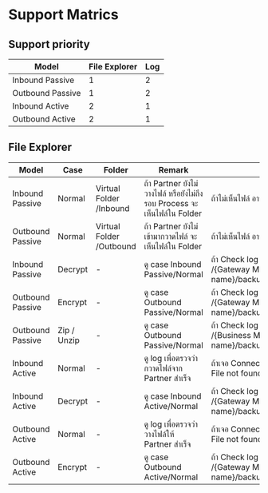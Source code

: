 # Support Matrics

## Support priority

| Model            | File Explorer  | Log |
| -----------------| -------------- | --- |
| Inbound Passive  | 1              | 2   |
| Outbound Passive | 1              | 2   |
| Inbound Active   | 2              | 1   |
| Outbound Active  | 2              | 1   |

## File Explorer


| Model            | Case        | Folder | Remark  | Remark2     |
| ------------------ | ------------- | -------------------------- | -------------------------------------------------------------------------------------------------------------------- | ------------------------------------------------------------------------------------------------------------------------------------------------------------- |
| Inbound Passive  | Normal      | Virtual Folder /Inbound  | ถ้า Partner ยังไม่วางไฟล์ หรือยังไม่ถึงรอบ Process จะเห็นไฟล์ใน Folder | ถ้าไม่เห็นไฟล์ อาจถูก process ไปแล้ว ให้ check log เพิ่ม                                                                  |
| Outbound Passive | Normal      | Virtual Folder /Outbound | ถ้า Partner ยังไม่เข้ามากวาดไฟล์ จะเห็นไฟล์ใน Folder                            | ถ้าไม่เห็นไฟล์ อาจถูกกวาด ไปแล้ว ให้ check log เพิ่ม                                                                  |
| Inbound Passive  | Decrypt     | -                        | ดู case Inbound Passive/Normal                                                                                   | ถ้า Check log พบ Decrypt Fail ตรวจสอบไฟล์ได้ที่<br /> /{Gateway Machine}/root/{product name}/backup/pre_decrypt_inbound/{date_time}   |
| Outbound Passive | Encrypt     | -                        | ดู case Outbound Passive/Normal                                                                                  | ถ้า Check log พบ Encrypt Fail ตรวจสอบไฟล์ได้ที่<br /> /{Gateway Machine}/root/{product name}/backup/pre_encrypt_outbound/{date_time}  |
| Outbound Passive | Zip / Unzip | -                        | ดู case Outbound Passive/Normal                                                                                  | ถ้า Check log พบ Zip/Unzip Fail ตรวจสอบไฟล์ได้ที่<br /> /{Business Machine}/root/{product name}/backup/pre_unzip_outbound/{date_time} |
| Inbound Active    | Normal     | - | ดู log เพื่อตรวจว่า กวาดไฟล์จาก Partner สำเร็จ  | ถ้าเจอ Connection Fail (เข้าเครื่อง Partner ไม่ได้) หรือ File not found (ยังไม่มีไฟล์ หรือยังไม่ถึงรอบ)   |
| Inbound Active    | Decrypt    | - | ดู case Inbound Active/Normal | ถ้า Check log พบ Decrypt Fail ตรวจสอบไฟล์ได้ที่<br /> /{Gateway Machine}/root/{product name}/backup/pre_decrypt_inbound/{date_time}  |
| Outbound Active   | Normal     | - | ดู log เพื่อตรวจว่า วางไฟล์ให้ Partner สำเร็จ  | ถ้าเจอ Connection Fail (เข้าเครื่อง Partner ไม่ได้) หรือ File not found (ยังไม่มีไฟล์ หรือยังไม่ถึงรอบ) |
| Outbound Active   | Encrypt    | - | ดู case Outbound Active/Normal  | ถ้า Check log พบ Encrypt Fail ตรวจสอบไฟล์ได้ที่ <br /> /{Gateway Machine}/root/{product name}/backup/pre_encrypt_outbound/{date_time} |
